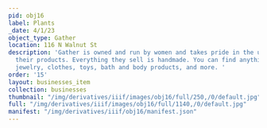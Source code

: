 ```yaml
---
pid: obj16
label: Plants
_date: 4/1/23
object_type: Gather
location: 116 N Walnut St
description: 'Gather is owned and run by women and takes pride in the uniqueness of
  their products. Everything they sell is handmade. You can find anything such as
  jewelry, clothes, toys, bath and body products, and more. '
order: '15'
layout: businesses_item
collection: businesses
thumbnail: "/img/derivatives/iiif/images/obj16/full/250,/0/default.jpg"
full: "/img/derivatives/iiif/images/obj16/full/1140,/0/default.jpg"
manifest: "/img/derivatives/iiif/obj16/manifest.json"
---
```

